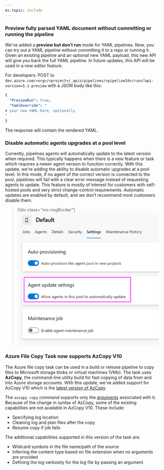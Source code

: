 ```yaml
---
ms.topic: include
---
```


### Preview fully parsed YAML document without committing or running the pipeline

We've added a **preview but don't run** mode for YAML pipelines. Now, you can try out a YAML pipeline without committing it to a repo or running it. Given an existing pipeline and an optional new YAML payload, this new API will give you back the full YAML pipeline. In future updates, this API will be used in a new editor feature. 

For developers: POST to `dev.azure.com/<org>/<project>/_apis/pipelines/<pipelineId>/runs?api-version=5.1-preview` with a JSON body like this:
```yaml
{
  "PreviewRun": true,
  "YamlOverride": "
# your new YAML here, optionally
"
}
```
The response will contain the rendered YAML.

### Disable automatic agents upgrades at a pool level

Currently, pipelines agents will automatically update to the latest version when required. This typically happens when there is a new feature or task which requires a newer agent version to function correctly. With this update, we're adding the ability to disable automatic upgrades at a pool level. In this mode, if no agent of the correct version is connected to the pool, pipelines will fail with a clear error message instead of requesting agents to update. This feature is mostly of interest for customers with self-hosted pools and very strict change-control requirements. Automatic updates are enabled by default, and we don’t recommend most customers disable them.

> [!div class="mx-imgBorder"]
> ![Disable automatic agents upgrades at a pool level.](../../media/165_02.png)

### Azure File Copy Task now supports AzCopy V10

The Azure file copy task can be used in a build or release pipeline to copy files to Microsoft storage blobs or virtual machines (VMs). The task uses **AzCopy**, the command-line utility build for fast copying of data from and into Azure storage accounts. With this update, we've added support for AzCopy V10 which is the [latest version of AzCopy](https://docs.microsoft.com/azure/storage/common/storage-use-azcopy-v10).

The `azcopy copy` command supports only the [arguments](https://docs.microsoft.com/azure/storage/common/storage-ref-azcopy-copy?toc=/azure/storage/blobs/toc.json#options) associated with it. Because of the change in syntax of AzCopy, some of the existing capabilities are not available in AzCopy V10. These include:

  * Specifying log location
  * Cleaning log and plan files after the copy
  * Resume copy if job fails

The additional capabilities supported in this version of the task are:

  * Wildcard symbols in the file name/path of the source
  * Inferring the content type based on file extension when no arguments are provided
  * Defining the log verbosity for the log file by passing an argument
